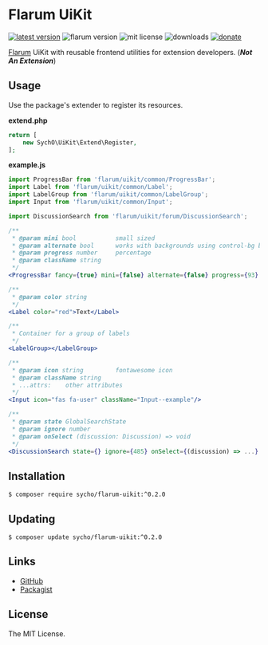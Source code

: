 # Flarum UiKit
[![latest version](https://img.shields.io/packagist/v/sycho/flarum-uikit.svg?style=flat-square)](https://packagist.org/packages/sycho/flarum-uikit)
![flarum version](https://img.shields.io/badge/flarum-%5E0.1.0--beta.14-%23e7742e?style=flat-square)
![mit license](https://img.shields.io/badge/license-MIT-green.svg?style=flat-square&color=green)
![downloads](https://img.shields.io/packagist/dt/sycho/flarum-uikit?color=%23f28d1a&style=flat-square)
[![donate](https://img.shields.io/badge/donate-buy%20me%20a%20coffee-%23ffde39?style=flat-square)](https://www.buymeacoffee.com/sycho)

[Flarum](https://flarum.org) UiKit with reusable frontend utilities for extension developers. (***Not An Extension***)

## Usage
Use the package's extender to register its resources.

**extend.php**
```php
return [
    new SychO\UiKit\Extend\Register,
];
```

**example.js**
```jsx
import ProgressBar from 'flarum/uikit/common/ProgressBar';
import Label from 'flarum/uikit/common/Label';
import LabelGroup from 'flarum/uikit/common/LabelGroup';
import Input from 'flarum/uikit/common/Input';

import DiscussionSearch from 'flarum/uikit/forum/DiscussionSearch';

/**
 * @param mini bool           small sized
 * @param alternate bool      works with backgrounds using control-bg background color
 * @param progress number     percentage
 * @param className string
 */
<ProgressBar fancy={true} mini={false} alternate={false} progress={93} />

/**
 * @param color string
 */
<Label color="red">Text</Label>

/**
 * Container for a group of labels
 */
<LabelGroup></LabelGroup>

/**
 * @param icon string         fontawesome icon
 * @param className string
 * ...attrs:    other attributes
 */
<Input icon="fas fa-user" className="Input--example"/>

/**
 * @param state GlobalSearchState
 * @param ignore number
 * @param onSelect (discussion: Discussion) => void
 */
<DiscussionSearch state={} ignore={485} onSelect={(discussion) => ...} />
```

## Installation
```ssh
$ composer require sycho/flarum-uikit:^0.2.0
```

## Updating
```ssh
$ composer update sycho/flarum-uikit:^0.2.0
```

## Links
* [GitHub](https://github.com/SychO9/flarum-uikit)
* [Packagist](https://packagist.org/packages/sycho/flarum-uikit)

## License
The MIT License.
